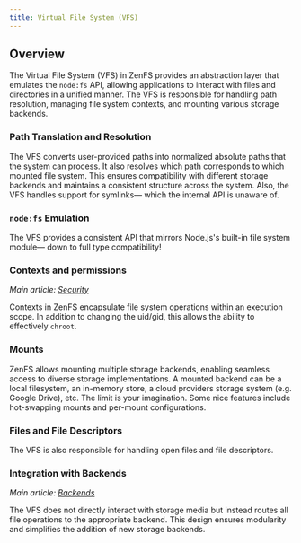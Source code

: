 ```yaml
---
title: Virtual File System (VFS)
---
```


## Overview

The Virtual File System (VFS) in ZenFS provides an abstraction layer that emulates the `node:fs` API, allowing applications to interact with files and directories in a unified manner. The VFS is responsible for handling path resolution, managing file system contexts, and mounting various storage backends.

### Path Translation and Resolution

The VFS converts user-provided paths into normalized absolute paths that the system can process. It also resolves which path corresponds to which mounted file system. This ensures compatibility with different storage backends and maintains a consistent structure across the system. Also, the VFS handles support for symlinks— which the internal API is unaware of.

### `node:fs` Emulation

The VFS provides a consistent API that mirrors Node.js's built-in file system module— down to full type compatibility!

### Contexts and permissions

_Main article: [Security](./security.md)_

Contexts in ZenFS encapsulate file system operations within an execution scope. In addition to changing the uid/gid, this allows the ability to effectively `chroot`.

### Mounts

ZenFS allows mounting multiple storage backends, enabling seamless access to diverse storage implementations. A mounted backend can be a local filesystem, an in-memory store, a cloud providers storage system (e.g. Google Drive), etc. The limit is your imagination. Some nice features include hot-swapping mounts and per-mount configurations.

### Files and File Descriptors

The VFS is also responsible for handling open files and file descriptors.

### Integration with Backends

_Main article: [Backends](./backends.md)_

The VFS does not directly interact with storage media but instead routes all file operations to the appropriate backend. This design ensures modularity and simplifies the addition of new storage backends.
